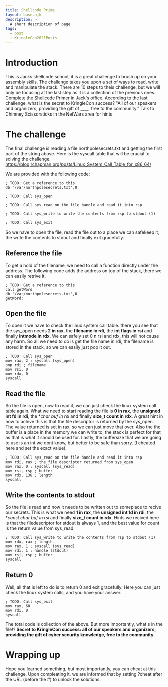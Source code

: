 ```yaml
---
title: Shellcode Prime
layout: base.njk
description: >
  A short description of page
tags:
  - post
  - KringleCon2021Posts
---
```


# Introduction
This is Jacks shellcode school, it is a great challenge to brush up on your assembly skills. The challenge takes you upon a set of ways to read, write and manipulate the stack. There are 10 steps to theis challenge, but we will only be focusing at the last step as it is a collection of the previous ones.
Complete the Shellcode Primer in Jack's office. According to the last challenge, what is the secret to KringleCon success? "All of our speakers and organizers, providing the gift of ____, free to the community." Talk to Chimney Scissorsticks in the NetWars area for hints

# The challenge
The final challenge is reading a file northpolesecrets.txt and getting the first part of the string above.
Here is the syscall table that will be crucial to solving the challenge. https://blog.rchapman.org/posts/Linux_System_Call_Table_for_x86_64/

We are provided with the following code:
```
; TODO: Get a reference to this
db '/var/northpolesecrets.txt',0

; TODO: Call sys_open

; TODO: Call sys_read on the file handle and read it into rsp

; TODO: Call sys_write to write the contents from rsp to stdout (1)

; TODO: Call sys_exit

```

So we have to open the file, read the file out to a place we can safekeep it, the write the contents to stdout and finally exit gracefully.

## Reference the file
To get a hold of the filename, we need to call a function directly under the address. The following code adds the address on top of the stack, there we can easily retrive it.
```
; TODO: Get a reference to this
call getWord
db '/var/northpolesecrets.txt',0
getWord:
```

## Open the file
To open it we have to check the linux system call table. there you see that the sys_open needs **2 in rax**, the **filename in rdi**, the **int flags in rsi** and finally **intmode in rdx**. We can safely set 0 n rsi and rdx, this will not cause any harm. So all we need to do is get the file name in rdi, the filename is stored in the stack, so we can easily just pop it out.

```
; TODO: Call sys_open
mov rax, 2 ; syscall (sys_open)
pop rdi ; filename
mov rsi, 0
mov rdx, 0
syscall
```

## Read the file
So the file is open, now to read it, we can just check the linux system call table again. What we need to start reading the file is **0 in rax**, the **unsigned int fd in rdi**, the **char *buf in rsi** and finally **size_t count in rdx**. A great hint in how to achive this is that the file descriptor is returned by the sys_open. The value returned is set in rax, so we can just move that over. Also the the buffer is a place in the memory we can write to, the stack is perfect for that as that is what it should be used for. Lastly, the buffersize that we are going to use is an int we dont know, but better to be safe than sorry. (I cheated here and set the exact value).

```
; TODO: Call sys_read on the file handle and read it into rsp
mov rdi, rax ; the file descriptor returned from sys_open
mov rax, 0 ; syscall (sys_read)
mov rsi, rsp ; buffer
mov rdx, 138 ; length
syscall
```

## Write the contents to stdout
So the file is read and now it needs to be written out to someplace to recive our secrets. This is what we need **1 in rax**, the **unsigned int fd in rdi**, the **const char *buf in rsi** and finally **size_t count in rdx**. Hints we recived here is that the filedescriptor for stdout is always 1, and the best value for count is the return value from sys_read.
```
; TODO: Call sys_write to write the contents from rsp to stdout (1)
mov rdx, rax ; length
mov rax, 1 ; syscall (sys_read)
mov rdi, 1 ; handle (stdout)
mov rsi, rsp ; buffer
syscall
```

## Return 0
Well, all that is left to do is to return 0 and exit gracefully. Here you can just check the linux system calls, and you have your answer.
```
; TODO: Call sys_exit
mov rax, 60
mov rdi, 0
syscall
```

The total code is collection of the above. But more importantly, what's in the file!?
**Secret to KringleCon success: all of our speakers and organizers, providing the gift of cyber security knowledge, free to the community.**

# Wrapping up
Hope you learned something, but most importantly, you can cheat at this challenge. Upon compleating it, we are informed that by setting ?cheat after the URL (before the #) to unlock the solutions.
